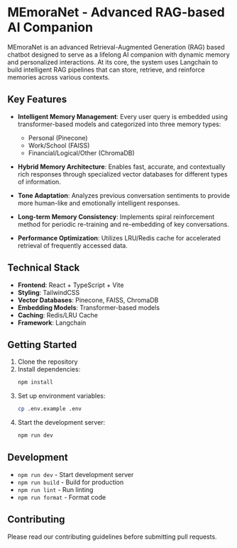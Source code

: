 # MEmoraNet - Advanced RAG-based AI Companion

MEmoraNet is an advanced Retrieval-Augmented Generation (RAG) based chatbot designed to serve as a lifelong AI companion with dynamic memory and personalized interactions. At its core, the system uses Langchain to build intelligent RAG pipelines that can store, retrieve, and reinforce memories across various contexts.

## Key Features

- **Intelligent Memory Management**: Every user query is embedded using transformer-based models and categorized into three memory types:
  - Personal (Pinecone)
  - Work/School (FAISS)
  - Financial/Logical/Other (ChromaDB)

- **Hybrid Memory Architecture**: Enables fast, accurate, and contextually rich responses through specialized vector databases for different types of information.

- **Tone Adaptation**: Analyzes previous conversation sentiments to provide more human-like and emotionally intelligent responses.

- **Long-term Memory Consistency**: Implements spiral reinforcement method for periodic re-training and re-embedding of key conversations.

- **Performance Optimization**: Utilizes LRU/Redis cache for accelerated retrieval of frequently accessed data.

## Technical Stack

- **Frontend**: React + TypeScript + Vite
- **Styling**: TailwindCSS
- **Vector Databases**: Pinecone, FAISS, ChromaDB
- **Embedding Models**: Transformer-based models
- **Caching**: Redis/LRU Cache
- **Framework**: Langchain

## Getting Started

1. Clone the repository
2. Install dependencies:
   ```bash
   npm install
   ```
3. Set up environment variables:
   ```bash
   cp .env.example .env
   ```
4. Start the development server:
   ```bash
   npm run dev
   ```

## Development

- `npm run dev` - Start development server
- `npm run build` - Build for production
- `npm run lint` - Run linting
- `npm run format` - Format code

## Contributing

Please read our contributing guidelines before submitting pull requests.

